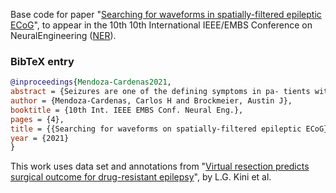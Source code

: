 Base code for paper "[Searching for waveforms in spatially-filtered epileptic ECoG][accepted_paper]", to appear in the 10th 10th International IEEE/EMBS Conference on NeuralEngineering ([NER][NER]).


### BibTeX entry
```bibtex
@inproceedings{Mendoza-Cardenas2021,
abstract = {Seizures are one of the defining symptoms in pa- tients with epilepsy, and due to their unannounced occurrence, they can pose a severe risk for the individual that suffers it. New research efforts are showing a promising future for the prediction and preemption of imminent seizures, and with those efforts, a vast and diverse set of features have been proposed for seizure prediction algorithms. However, the data-driven discovery of nonsinusoidal waveforms for seizure prediction is lacking in the literature, which is in stark contrast with recent works that show the close connection between the waveform morphology of neural oscillations and the physiology and pathophysiology of the brain, and especially its use in effectively discriminating between normal and abnormal oscillations in electrocorticographic (ECoG) recordings of epileptic patients. Here, we explore a scalable, energy-guided waveform search strategy on spatially-projected continuous multi-day ECoG data sets. Our work shows that data-driven waveform learning methods have the potential to not only contribute features with predictive power for seizure prediction, but also to facilitate the discovery of oscillatory patterns that could contribute to our understanding of the pathophysiology and etiology of seizures.},
author = {Mendoza-Cardenas, Carlos H and Brockmeier, Austin J},
booktitle = {10th Int. IEEE EMBS Conf. Neural Eng.},
pages = {4},
title = {{Searching for waveforms on spatially-filtered epileptic ECoG}},
year = {2021}
}
```

This work uses data set and annotations from "[Virtual resection predicts surgical outcome for drug-resistant epilepsy][Lkini2019]", by L.G. Kini et al.

[Lkini2019]: https://academic.oup.com/brain/article-abstract/142/12/3892/5584755
[accepted_paper]: https://www.eecis.udel.edu/~mendoza/assets/pdf/NER21.pdf
[NER]: neuro.embs.org
